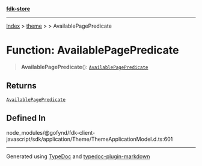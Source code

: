 [**fdk-store**](../../../README.md)
***

[Index](../../../API.md) > [theme](../../README.md) > [<internal>](../README.md) > AvailablePagePredicate

# Function: AvailablePagePredicate

> **AvailablePagePredicate**(): [`AvailablePagePredicate`](../type-aliases/type-alias.AvailablePagePredicate.md)

## Returns

[`AvailablePagePredicate`](../type-aliases/type-alias.AvailablePagePredicate.md)

## Defined In

node\_modules/@gofynd/fdk-client-javascript/sdk/application/Theme/ThemeApplicationModel.d.ts:601

***
Generated using [TypeDoc](https://typedoc.org/) and [typedoc-plugin-markdown](https://www.npmjs.com/package/typedoc-plugin-markdown)
